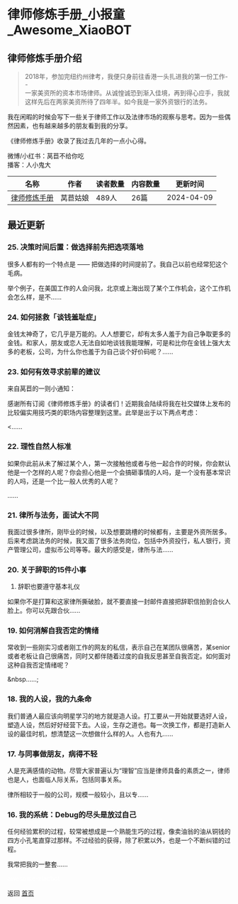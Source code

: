 # 律师修炼手册_小报童_Awesome_XiaoBOT

## 律师修炼手册介绍
> 2018年，参加完纽约州律考，我便只身前往香港一头扎进我的第一份工作--  
一家美资所的资本市场律师。从诚惶诚恐到渐入佳境，再到得心应手，我就这样先后在两家美资所待了四年半。如今我是一家外资银行的法务。    
    
我在闲暇的时候会写下一些关于律师工作以及法律市场的观察与思考。因为一些偶然因素，也有越来越多的朋友看到我的分享。    
    
《律师修炼手册》收录了我过去几年的一点小心得。    
    
微博/小红书：莴苣不给你吃    
播客：人小鬼大  
  


|名称|作者|读者数量|内容数量|更新时间|
|---|---|---|---|---|
|[律师修炼手册](https://xiaobot.net/p/lawyersredbook?refer=0b133df9-27dc-423b-8101-639049001c13)|莴苣姑娘|489人|26篇|2024-04-09|

## 最近更新
### 25\. 决策时间后置：做选择前先把选项落地

很多人都有的一个特点是 —— 把做选择的时间提前了。我自己以前也经常犯这个毛病。

举个例子，在美国工作的人会问我，北京或上海出现了某个工作机会，这个工作机会怎么样，是不......

### 24\. 如何拯救「谈钱羞耻症」

金钱太神奇了，它几乎是万能的。人人想要它，却有太多人羞于为自己争取更多的金钱。和家人，朋友或恋人无法自如地谈钱我能理解，可是和比你在金钱上强大太多的老板，公司，为什么你也羞于为自己谈个好价码呢？......

### 23\. 如何有效寻求前辈的建议

来自莴苣的一则小通知：

感谢所有订阅《律师修炼手册》的读者们！近期我会陆续将我在社交媒体上发布的比较偏实用技巧类的职场内容整理到这里。此举是出于以下两点考虑：

<......

### 22\. 理性自然人标准

如果你此前从未了解过某个人，第一次接触他或者与他一起合作的时候，你会默认他是一个怎样的人呢？你会担心他是一个会搞砸事情的人吗，是一个没有基本常识的人吗，还是一个比一般人优秀的人呢？

......

### 21\. 律所与法务，面试大不同

我面过很多律所，刚毕业的时候，以及想要跳槽的时候都有，主要是外资所居多。后来考虑跳法务的时候，我又面了很多法务岗位，包括中外资投行，私人银行，资产管理公司，虚拟币公司等等。最大的感受是，律所与法......

### 20\. 关于辞职的15件小事

1.    辞职也要遵守基本礼仪



如果你不是打算和这家律所撕破脸，就不要直接一封邮件直接把辞职信拍到合伙人脸上。你可以先跟合伙......

### 19\. 如何消解自我否定的情绪

常收到一些刚实习或者刚工作的网友的私信，表示自己在某团队很痛苦，某senior或者老板让自己很痛苦，同时又都伴随着过度的自我反思甚至自我否定。如何面对这种自我否定情绪呢？

&nbsp......;

### 18\. 我的人设，我的九条命

我们普通人最应该向明星学习的地方就是造人设。打工要从一开始就要选好人设，塑造人设，然后好好经营下去。人设，生存之道也。每一次换工作，都是打造新人设的最佳时机，想清楚这一次想做什么样的人。人也有九......

### 17\. 与同事做朋友，病得不轻

人是充满感情的动物。尽管大家普遍认为“理智”应当是律师具备的素质之一，律师也是人，也面临人际关系，包括同事关系。



律所相较于一般的公司，规模一般较小，且以专......

### 16\. 我的系统：Debug的尽头是放过自己

任何经验累积的过程，较常被想成是一个熟能生巧的过程，像卖油翁的油从铜钱的四方小孔笔直穿过那样。不过经验的获得，除了积累以外，也是一个不断纠错的过程。

我常把我的一整套......


<a href="https://github.com/Reno9527/awesome-xiaobot" style="color: white; text-decoration: none;">awesome-xiaobot</a>

返回 [首页](../README.md)

